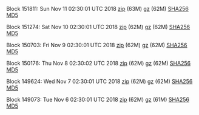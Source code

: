 Block 151811: Sun Nov 11 02:30:01 UTC 2018 [zip](https://files.01coin.io/mainnet/2018-11-11/bootstrap.dat.zip) (63M) [gz](https://files.01coin.io/mainnet/2018-11-11/bootstrap.dat.tar.gz) (62M) [SHA256](https://files.01coin.io/mainnet/2018-11-11/sha256.txt) [MD5](https://files.01coin.io/mainnet/2018-11-11/md5.txt)

Block 151274: Sat Nov 10 02:30:01 UTC 2018 [zip](https://files.01coin.io/mainnet/2018-11-10/bootstrap.dat.zip) (62M) [gz](https://files.01coin.io/mainnet/2018-11-10/bootstrap.dat.tar.gz) (62M) [SHA256](https://files.01coin.io/mainnet/2018-11-10/sha256.txt) [MD5](https://files.01coin.io/mainnet/2018-11-10/md5.txt)

Block 150703: Fri Nov  9 02:30:01 UTC 2018 [zip](https://files.01coin.io/mainnet/2018-11-09/bootstrap.dat.zip) (62M) [gz](https://files.01coin.io/mainnet/2018-11-09/bootstrap.dat.tar.gz) (62M) [SHA256](https://files.01coin.io/mainnet/2018-11-09/sha256.txt) [MD5](https://files.01coin.io/mainnet/2018-11-09/md5.txt)

Block 150176: Thu Nov  8 02:30:02 UTC 2018 [zip](https://files.01coin.io/mainnet/2018-11-08/bootstrap.dat.zip) (62M) [gz](https://files.01coin.io/mainnet/2018-11-08/bootstrap.dat.tar.gz) (62M) [SHA256](https://files.01coin.io/mainnet/2018-11-08/sha256.txt) [MD5](https://files.01coin.io/mainnet/2018-11-08/md5.txt)

Block 149624: Wed Nov  7 02:30:01 UTC 2018 [zip](https://files.01coin.io/mainnet/2018-11-07/bootstrap.dat.zip) (62M) [gz](https://files.01coin.io/mainnet/2018-11-07/bootstrap.dat.tar.gz) (62M) [SHA256](https://files.01coin.io/mainnet/2018-11-07/sha256.txt) [MD5](https://files.01coin.io/mainnet/2018-11-07/md5.txt)

Block 149073: Tue Nov  6 02:30:01 UTC 2018 [zip](https://files.01coin.io/mainnet/2018-11-06/bootstrap.dat.zip) (62M) [gz](https://files.01coin.io/mainnet/2018-11-06/bootstrap.dat.tar.gz) (61M) [SHA256](https://files.01coin.io/mainnet/2018-11-06/sha256.txt) [MD5](https://files.01coin.io/mainnet/2018-11-06/md5.txt)
